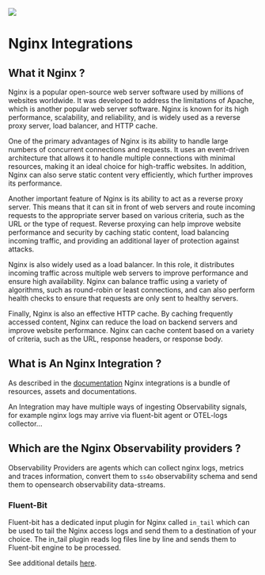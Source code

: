 ![](nginx.png)

# Nginx Integrations 

## What it Nginx ?
Nginx is a popular open-source web server software used by millions of websites worldwide. It was developed to address the limitations of Apache, which is another popular web server software. Nginx is known for its high performance, scalability, and reliability, and is widely used as a reverse proxy server, load balancer, and HTTP cache.

One of the primary advantages of Nginx is its ability to handle large numbers of concurrent connections and requests. It uses an event-driven architecture that allows it to handle multiple connections with minimal resources, making it an ideal choice for high-traffic websites. In addition, Nginx can also serve static content very efficiently, which further improves its performance.

Another important feature of Nginx is its ability to act as a reverse proxy server. This means that it can sit in front of web servers and route incoming requests to the appropriate server based on various criteria, such as the URL or the type of request. Reverse proxying can help improve website performance and security by caching static content, load balancing incoming traffic, and providing an additional layer of protection against attacks.

Nginx is also widely used as a load balancer. In this role, it distributes incoming traffic across multiple web servers to improve performance and ensure high availability. Nginx can balance traffic using a variety of algorithms, such as round-robin or least connections, and can also perform health checks to ensure that requests are only sent to healthy servers.

Finally, Nginx is also an effective HTTP cache. By caching frequently accessed content, Nginx can reduce the load on backend servers and improve website performance. Nginx can cache content based on a variety of criteria, such as the URL, response headers, or response body.

## What is An Nginx Integration ?
As described in the [documentation](../../README.md) Nginx integrations is a bundle of resources, assets and documentations. 

An Integration may have multiple ways of ingesting Observability signals, for example nginx logs may arrive via fluent-bit agent or OTEL-logs collector...

## Which are the Nginx Observability providers ?
Observability Providers are agents which can collect nginx logs, metrics and traces information, convert them to `ss4o` observability schema and send them to opensearch observability data-streams.

### Fluent-Bit
Fluent-bit has a dedicated input plugin for Nginx called `in_tail` which can be used to tail the Nginx access logs and send them to a destination of your choice.
The in_tail plugin reads log files line by line and sends them to Fluent-bit engine to be processed.

See additional details [here](fluet-bit/README.md).
